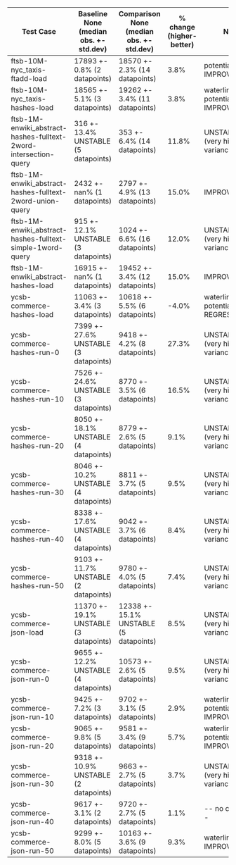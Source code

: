 |                           Test Case                            |Baseline None (median obs. +- std.dev) |Comparison None (median obs. +- std.dev)|% change (higher-better)|                Note                 |
|----------------------------------------------------------------|---------------------------------------|----------------------------------------|------------------------|-------------------------------------|
|ftsb-10M-nyc_taxis-ftadd-load                                   | 17893 +- 0.8%  (2 datapoints)         | 18570 +- 2.3%  (14 datapoints)         |3.8%                    |potential IMPROVEMENT                |
|ftsb-10M-nyc_taxis-hashes-load                                  | 18565 +- 5.1%  (3 datapoints)         | 19262 +- 3.4%  (11 datapoints)         |3.8%                    |waterline=5.1%. potential IMPROVEMENT|
|ftsb-1M-enwiki_abstract-hashes-fulltext-2word-intersection-query| 316 +- 13.4% UNSTABLE (5 datapoints)  | 353 +- 6.4%  (14 datapoints)           |11.8%                   |UNSTABLE (very high variance)        |
|ftsb-1M-enwiki_abstract-hashes-fulltext-2word-union-query       | 2432 +- nan%  (1 datapoints)          | 2797 +- 4.9%  (13 datapoints)          |15.0%                   |IMPROVEMENT                          |
|ftsb-1M-enwiki_abstract-hashes-fulltext-simple-1word-query      | 915 +- 12.1% UNSTABLE (3 datapoints)  | 1024 +- 6.6%  (16 datapoints)          |12.0%                   |UNSTABLE (very high variance)        |
|ftsb-1M-enwiki_abstract-hashes-load                             | 16915 +- nan%  (1 datapoints)         | 19452 +- 3.4%  (12 datapoints)         |15.0%                   |IMPROVEMENT                          |
|ycsb-commerce-hashes-load                                       | 11063 +- 3.4%  (3 datapoints)         | 10618 +- 5.5%  (6 datapoints)          |-4.0%                   |waterline=5.5%. potential REGRESSION |
|ycsb-commerce-hashes-run-0                                      | 7399 +- 27.6% UNSTABLE (3 datapoints) | 9418 +- 4.2%  (8 datapoints)           |27.3%                   |UNSTABLE (very high variance)        |
|ycsb-commerce-hashes-run-10                                     | 7526 +- 24.6% UNSTABLE (3 datapoints) | 8770 +- 3.5%  (6 datapoints)           |16.5%                   |UNSTABLE (very high variance)        |
|ycsb-commerce-hashes-run-20                                     | 8050 +- 18.1% UNSTABLE (4 datapoints) | 8779 +- 2.6%  (5 datapoints)           |9.1%                    |UNSTABLE (very high variance)        |
|ycsb-commerce-hashes-run-30                                     | 8046 +- 10.2% UNSTABLE (4 datapoints) | 8811 +- 3.7%  (5 datapoints)           |9.5%                    |UNSTABLE (very high variance)        |
|ycsb-commerce-hashes-run-40                                     | 8338 +- 17.6% UNSTABLE (4 datapoints) | 9042 +- 3.7%  (6 datapoints)           |8.4%                    |UNSTABLE (very high variance)        |
|ycsb-commerce-hashes-run-50                                     | 9103 +- 11.7% UNSTABLE (2 datapoints) | 9780 +- 4.0%  (5 datapoints)           |7.4%                    |UNSTABLE (very high variance)        |
|ycsb-commerce-json-load                                         | 11370 +- 19.1% UNSTABLE (3 datapoints)| 12338 +- 15.1% UNSTABLE (5 datapoints) |8.5%                    |UNSTABLE (very high variance)        |
|ycsb-commerce-json-run-0                                        | 9655 +- 12.2% UNSTABLE (4 datapoints) | 10573 +- 2.6%  (5 datapoints)          |9.5%                    |UNSTABLE (very high variance)        |
|ycsb-commerce-json-run-10                                       | 9425 +- 7.2%  (3 datapoints)          | 9702 +- 3.1%  (5 datapoints)           |2.9%                    |waterline=7.2%. potential IMPROVEMENT|
|ycsb-commerce-json-run-20                                       | 9065 +- 9.8%  (5 datapoints)          | 9581 +- 3.4%  (9 datapoints)           |5.7%                    |waterline=9.8%. potential IMPROVEMENT|
|ycsb-commerce-json-run-30                                       | 9318 +- 10.9% UNSTABLE (2 datapoints) | 9663 +- 2.7%  (5 datapoints)           |3.7%                    |UNSTABLE (very high variance)        |
|ycsb-commerce-json-run-40                                       | 9617 +- 3.1%  (2 datapoints)          | 9720 +- 2.7%  (5 datapoints)           |1.1%                    |-- no change --                      |
|ycsb-commerce-json-run-50                                       | 9299 +- 8.0%  (5 datapoints)          | 10163 +- 3.6%  (9 datapoints)          |9.3%                    |waterline=8.0%. IMPROVEMENT          |

